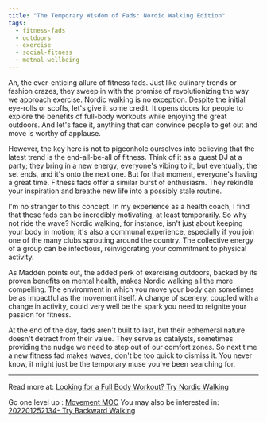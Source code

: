 ```yaml
---
title: "The Temporary Wisdom of Fads: Nordic Walking Edition"
tags:
  - fitness-fads
  - outdoors
  - exercise
  - social-fitness
  - metnal-wellbeing
---
```


Ah, the ever-enticing allure of fitness fads. Just like culinary trends or fashion crazes, they sweep in with the promise of revolutionizing the way we approach exercise. Nordic walking is no exception. Despite the initial eye-rolls or scoffs, let's give it some credit. It opens doors for people to explore the benefits of full-body workouts while enjoying the great outdoors. And let's face it, anything that can convince people to get out and move is worthy of applause.

However, the key here is not to pigeonhole ourselves into believing that the latest trend is the end-all-be-all of fitness. Think of it as a guest DJ at a party; they bring in a new energy, everyone's vibing to it, but eventually, the set ends, and it's onto the next one. But for that moment, everyone's having a great time. Fitness fads offer a similar burst of enthusiasm. They rekindle your inspiration and breathe new life into a possibly stale routine.

I'm no stranger to this concept. In my experience as a health coach, I find that these fads can be incredibly motivating, at least temporarily. So why not ride the wave? Nordic walking, for instance, isn't just about keeping your body in motion; it's also a communal experience, especially if you join one of the many clubs sprouting around the country. The collective energy of a group can be infectious, reinvigorating your commitment to physical activity.

As Madden points out, the added perk of exercising outdoors, backed by its proven benefits on mental health, makes Nordic walking all the more compelling. The environment in which you move your body can sometimes be as impactful as the movement itself. A change of scenery, coupled with a change in activity, could very well be the spark you need to reignite your passion for fitness.

At the end of the day, fads aren't built to last, but their ephemeral nature doesn't detract from their value. They serve as catalysts, sometimes providing the nudge we need to step out of our comfort zones. So next time a new fitness fad makes waves, don't be too quick to dismiss it. You never know, it might just be the temporary muse you've been searching for.

----

Read more at: [Looking for a Full Body Workout? Try Nordic Walking](https://www.verywellhealth.com/nordic-walking-7555318)

Go one level up : [Movement MOC](Maps/Movement%20MOC.md)
You may also be interested in: [202201252134- Try Backward Walking](Notes/202201252134-%20Try%20Backward%20Walking.md)